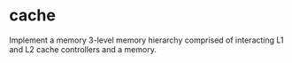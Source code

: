 # cache
Implement a memory 3-level memory hierarchy comprised of interacting L1 and L2 cache controllers and a memory. 

